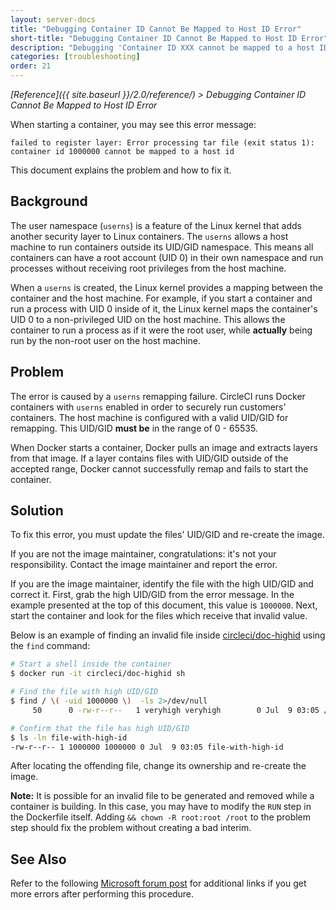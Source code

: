 ```yaml
---
layout: server-docs
title: "Debugging Container ID Cannot Be Mapped to Host ID Error"
short-title: "Debugging Container ID Cannot Be Mapped to Host ID Error"
description: "Debugging 'Container ID XXX cannot be mapped to a host ID' error when starting a container"
categories: [troubleshooting]
order: 21
---
```

*[Reference]({{ site.baseurl }}/2.0/reference/) > Debugging Container ID Cannot Be Mapped to Host ID Error*

When starting a container,
you may see this error message:

```
failed to register layer: Error processing tar file (exit status 1): container id 1000000 cannot be mapped to a host id
```

This document explains the problem and how to fix it.

## Background

The user namespace (`userns`) is a feature of the Linux kernel
that adds another security layer to Linux containers.
The `userns` allows a host machine
to run containers outside its UID/GID namespace.
This means all containers can have a root account (UID 0) in their own namespace
and run processes without receiving root privileges from the host machine.

When a `userns` is created,
the Linux kernel provides a mapping between the container and the host machine.
For example,
if you start a container
and run a process with UID 0 inside of it,
the Linux kernel maps the container's UID 0 to a non-privileged UID on the host machine.
This allows the container to run a process as if it were the root user,
while **actually** being run by the non-root user on the host machine.

## Problem

The error is caused by a `userns` remapping failure.
CircleCI runs Docker containers with `userns` enabled
in order to securely run customers' containers.
The host machine is configured with a valid UID/GID for remapping.
This UID/GID **must be** in the range of 0 - 65535.

When Docker starts a container,
Docker pulls an image
and extracts layers from that image.
If a layer contains files with UID/GID outside of the accepted range,
Docker cannot successfully remap
and fails to start the container.

## Solution

To fix this error,
you must update the files' UID/GID
and re-create the image.

If you are not the image maintainer, congratulations:
it's not your responsibility.
Contact the image maintainer
and report the error.

If you are the image maintainer,
identify the file with the high UID/GID
and correct it.
First, grab the high UID/GID from the error message.
In the example presented at the top of this document,
this value is `1000000`.
Next, start the container and look for the files which receive that invalid value.

Below is an example
of finding an invalid file inside [circleci/doc-highid](https://hub.docker.com/r/circleci/doc-highid)
using the `find` command:

```bash
# Start a shell inside the container
$ docker run -it circleci/doc-highid sh

# Find the file with high UID/GID
$ find / \( -uid 1000000 \)  -ls 2>/dev/null
     50      0 -rw-r--r--   1 veryhigh veryhigh        0 Jul  9 03:05 /file-with-high-id

# Confirm that the file has high UID/GID
$ ls -ln file-with-high-id
-rw-r--r-- 1 1000000 1000000 0 Jul  9 03:05 file-with-high-id
```

After locating the offending file,
change its ownership
and re-create the image.

**Note:**
It is possible for an invalid file to be generated and removed
while a container is building.
In this case,
you may have to modify the `RUN` step in the Dockerfile itself.
Adding `&& chown -R root:root /root` to the problem step
should fix the problem without creating a bad interim.

## See Also

Refer to the following [Microsoft forum post](https://social.msdn.microsoft.com/Forums/vstudio/en-US/f034bd0a-00e1-4a11-a716-8cf1112a5db4/container-id-xxxxxxx-cannot-be-mapped-to-a-host-id?forum=windowsazurewebsitespreview) for additional links if you get more errors after performing this procedure.
